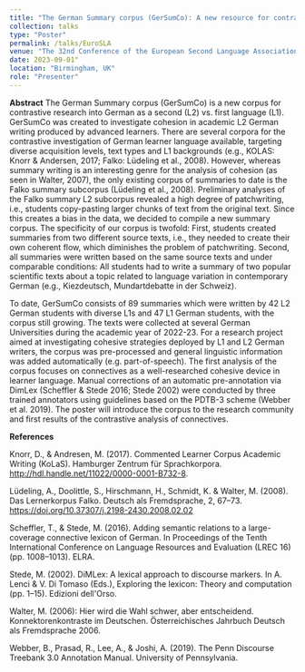 ```yaml
---
title: "The German Summary corpus (GerSumCo): A new resource for contrastive research into L2 German of advanced writers"
collection: talks
type: "Poster"
permalink: /talks/EuroSLA
venue: "The 32nd Conference of the European Second Language Association"
date: 2023-09-01"
location: "Birmingham, UK"
role: "Presenter"
--- 
```

**Abstract**
The German Summary corpus (GerSumCo) is a new corpus for contrastive research into German as a second (L2) vs. first language (L1). GerSumCo was created to investigate cohesion in academic L2 German writing produced by advanced learners. There are several corpora for the contrastive investigation of German learner language available, targeting diverse acquisition levels, text types and L1 backgrounds (e.g., KOLAS: Knorr & Andersen, 2017; Falko: Lüdeling et al., 2008). However, whereas summary writing is an interesting genre for the analysis of cohesion (as seen in Walter, 2007), the only existing corpus of summaries to date is the Falko summary subcorpus (Lüdeling et al., 2008). Preliminary analyses of the Falko summary L2 subcorpus revealed a high degree of patchwriting, i.e., students copy-pasting larger chunks of text from the original text. Since this creates a bias in the data, we decided to compile a new summary corpus. The specificity of our corpus is twofold: First, students created summaries from two different source texts, i.e., they needed to create their own coherent flow, which diminishes the problem of patchwriting. Second, all summaries were written based on the same source texts and under comparable conditions: All students had to write a summary of two popular scientific texts about a topic related to language variation in contemporary German (e.g., Kiezdeutsch, Mundartdebatte in der Schweiz). 

To date, GerSumCo consists of 89 summaries which were written by 42 L2 German students with diverse L1s and 47 L1 German students, with the corpus still growing. The texts were collected at several German Universities during the academic year of 2022-23. For a research project aimed at investigating cohesive strategies deployed by L1 and L2 German writers, the corpus was pre-processed and general linguistic information was added automatically (e.g. part-of-speech). The first analysis of the corpus focuses on connectives as a well-researched cohesive device in learner language. Manual corrections of an automatic pre-annotation via DimLex (Scheffler & Stede 2016; Stede 2002) were conducted by three trained annotators using guidelines based on the PDTB-3 scheme (Webber et al. 2019). The poster will introduce the corpus to the research community and first results of the contrastive analysis of connectives. 

**References**

Knorr, D., & Andresen, M. (2017). Commented Learner Corpus Academic Writing (KoLaS). Hamburger Zentrum für Sprachkorpora. http://hdl.handle.net/11022/0000-0001-B732-8. 

Lüdeling, A., Doolittle, S., Hirschmann, H., Schmidt, K. & Walter, M. (2008). Das Lernerkorpus Falko. Deutsch als Fremdsprache, 2, 67–73. https://doi.org/10.37307/j.2198-2430.2008.02.02 

Scheffler, T., & Stede, M. (2016). Adding semantic relations to a large-coverage connective lexicon of German. In Proceedings of the Tenth International Conference on Language Resources and Evaluation (LREC 16) (pp. 1008–1013). ELRA. 

Stede, M. (2002). DiMLex: A lexical approach to discourse markers. In A. Lenci & V. Di Tomaso (Eds.), Exploring the lexicon: Theory and computation (pp. 1–15). Edizioni dell'Orso. 

Walter, M. (2006): Hier wird die Wahl schwer, aber entscheidend. Konnektorenkontraste im Deutschen. Österreichisches Jahrbuch Deutsch als Fremdsprache 2006. 

Webber, B., Prasad, R., Lee, A., & Joshi, A. (2019). The Penn Discourse Treebank 3.0 Annotation Manual. University of Pennsylvania. 